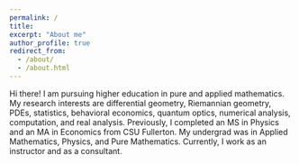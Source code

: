 ```yaml
---
permalink: /
title: 
excerpt: "About me"
author_profile: true
redirect_from: 
  - /about/
  - /about.html
---
```



Hi there! I am pursuing higher education in pure and applied mathematics. My research interests are differential geometry, Riemannian geometry, PDEs, statistics, behavioral economics, quantum optics, numerical analysis, computation, and real analysis. Previously, I completed an MS in Physics and an MA in Economics from CSU Fullerton. My undergrad was in Applied Mathematics, Physics, and Pure Mathematics. Currently, I work as an instructor and as a consultant.





